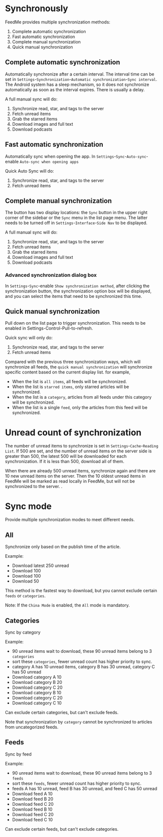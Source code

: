 # Synchronously
FeedMe provides multiple synchronization methods:
1. Complete automatic synchronization
2. Fast automatic synchronization
3. Complete manual synchronization
4. Quick manual synchronization

## Complete automatic synchronization
Automatically synchronize after a certain interval. The interval time can be set in `Settings`-`Synchronization`-`Automatic synchronization`-`Sync interval`. The Android system has a sleep mechanism, so it does not synchronize automatically as soon as the interval expires. There is usually a delay.

A full manual sync will do:
1. Synchronize read, star, and tags to the server
2. Fetch unread items
3. Grab the starred items
4. Download images and full text
5. Download podcasts

## Fast automatic synchronization
Automatically sync when opening the app. In `Settings`-`Sync`-`Auto-sync`-enable `Auto-sync when opening apps`

Quick Auto Sync will do:
1. Synchronize read, star, and tags to the server
2. Fetch unread items

## Complete manual synchronization
The button has two display locations: the `Sync` button in the upper right corner of the sidebar or the `Sync` menu in the list page menu. The latter needs to be turned off in `Settings`-`Interface`-`Side Nav` to be displayed.

A full manual sync will do:
1. Synchronize read, star, and tags to the server
2. Fetch unread items
3. Grab the starred items
4. Download images and full text
5. Download podcasts

### Advanced synchronization dialog box
In `Settings`-`Sync`-enable `Show synchronization method`, after clicking the synchronization button, the synchronization option box will be displayed, and you can select the items that need to be synchronized this time.

## Quick manual synchronization
Pull down on the list page to trigger synchronization. This needs to be enabled in Settings-Control-Pull-to-refresh.

Quick sync will only do:
1. Synchronize read, star, and tags to the server
2. Fetch unread items

Compared with the previous three synchronization ways, which will synchronize all feeds, the `quick manual synchronization` will synchronize specific content based on the current display list. for example,
- When the list is `all items`, all feeds will be synchronized.
- When the list is `starred items`, only starred articles will be synchronized.
- When the list is a `category`, articles from all feeds under this category will be synchronized.
- When the list is a single `feed`, only the articles from this feed will be synchronized.

# Unread count of synchronization
The number of unread items to synchronize is set in `Settings`-`Cache`-`Reading List`. If 500 are set, and the number of unread items on the server side is greater than 500, the latest 500 will be downloaded for each synchronization. If it is less than 500, download all of them.

When there are already 500 unread items, synchronize again and there are 10 new unread items on the server. Then the 10 oldest unread items in FeedMe will be marked as read locally in FeedMe, but will not be synchronized to the server. .

# Sync mode
Provide multiple synchronization modes to meet different needs.

## All
Synchronize only based on the publish time of the article.

Example:
- Download latest 250 unread
- Download 100
- Download 100
- Download 50

This method is the fastest way to download, but you cannot exclude certain `feeds` or `categories`.

Note: If the `China Mode` is enabled, the `All` mode is mandatory.

## Categories
Sync by category

Example:
- 90 unread items wait to download, these 90 unread items belong to 3 `categories`
- sort these `categories`, fewer unread count has higher priority to sync.
- category A has 10 unread items, category B has 30 unread, category C has 50 unread
- Download category A 10
- Download category B 20
- Download category C 20
- Download category B 10
- Download category C 20
- Download category C 10

Can exclude certain categories, but can't exclude feeds.

Note that synchronization by `category` cannot be synchronized to articles from uncategorized feeds.

## Feeds
Sync by feed

Example:
- 90 unread items wait to download, these 90 unread items belong to 3 `feeds`
- sort these `feeds`, fewer unread count has higher priority to sync.
- feeds A has 10 unread, feed B has 30 unread, and feed C has 50 unread
- Download feed A 10
- Download feed B 20
- Download feed C 20
- Download feed B 10
- Download feed C 20
- Download feed C 10

Can exclude certain feeds, but can't exclude categories.